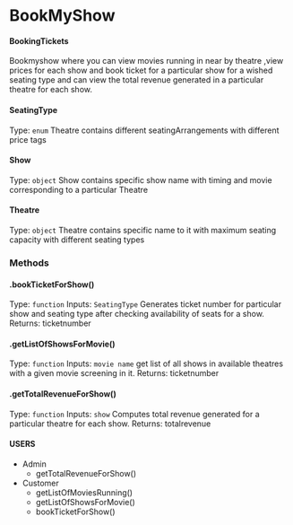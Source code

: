 # BookMyShow

#### BookingTickets

Bookmyshow where you can view  movies running in near by theatre ,view prices for each show and  book ticket for a particular show for a wished seating type and can view the total revenue generated in a particular theatre for each show.

#### SeatingType
Type: `enum` 
Theatre contains different seatingArrangements with different price tags
#### Show
Type: `object` 
Show contains specific show name with timing and movie corresponding to a particular Theatre
#### Theatre
Type: `object`
Theatre contains specific name to it with maximum seating capacity with different seating types

### Methods
#### .bookTicketForShow()
Type: `function`
Inputs: `SeatingType`
Generates ticket number for particular show and seating type after checking availability of seats for a show.
Returns: ticketnumber

#### .getListOfShowsForMovie()
Type: `function`
Inputs: `movie name`
get list of all shows in available theatres with a given movie screening in it.
Returns: ticketnumber

#### .getTotalRevenueForShow()
Type: `function` 
Inputs: `show`
Computes total revenue generated for a particular theatre for each show.
Returns: totalrevenue


#### USERS
* Admin
  - getTotalRevenueForShow()
* Customer
  - getListOfMoviesRunning()
  - getListOfShowsForMovie()
  - bookTicketForShow()
